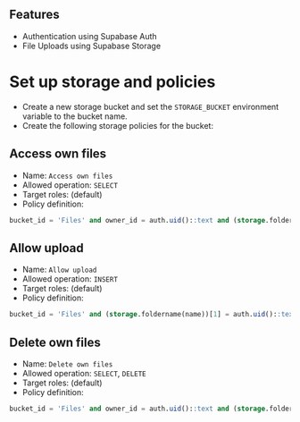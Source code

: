 ## Features

- Authentication using Supabase Auth
- File Uploads using Supabase Storage

# Set up storage and policies

- Create a new storage bucket and set the `STORAGE_BUCKET` environment variable to the bucket name.
- Create the following storage policies for the bucket:

## Access own files

- Name: `Access own files`
- Allowed operation: `SELECT`
- Target roles: (default)
- Policy definition:

```sql
bucket_id = 'Files' and owner_id = auth.uid()::text and (storage.foldername(name))[1] = auth.uid()::text
```

## Allow upload

- Name: `Allow upload`
- Allowed operation: `INSERT`
- Target roles: (default)
- Policy definition:

```sql
bucket_id = 'Files' and (storage.foldername(name))[1] = auth.uid()::text
```

## Delete own files

- Name: `Delete own files`
- Allowed operation: `SELECT`, `DELETE`
- Target roles: (default)
- Policy definition:

```sql
bucket_id = 'Files' and owner_id = auth.uid()::text and (storage.foldername(name))[1] = auth.uid()::text
```

